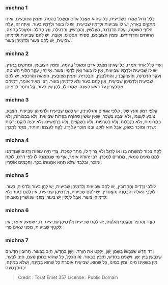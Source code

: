 
### michna 1
כְּלָל גָּדוֹל אָמְרוּ בַּשְּׁבִיעִית, כָּל שֶׁהוּא מַאֲכַל אָדָם וּמַאֲכַל בְּהֵמָה, וּמִמִּין הַצּוֹבְעִים, וְאֵינוֹ מִתְקַיֵּם בָּאָרֶץ, יֶשׁ לוֹ שְׁבִיעִית וּלְדָמָיו שְׁבִיעִית, יֶשׁ לוֹ בִּעוּר וּלְדָמָיו בִּעוּר. וְאֵיזֶה זֶה, עֲלֵה הַלּוּף הַשּׁוֹטֶה, וַעֲלֵה הַדַּנְדַּנָּה, הָעֻלְשִׁין, וְהַכְּרֵשִׁין, וְהָרְגִילָה, וְנֵץ הֶחָלָב. וּמַאֲכַל בְּהֵמָה, הַחוֹחִים וְהַדַּרְדָּרִים. וּמִמִּין הַצּוֹבְעִים, סְפִיחֵי אִסְטִיס, וְקוֹצָה. יֶשׁ לָהֶם שְׁבִיעִית וְלִדְמֵיהֶן שְׁבִיעִית, יֶשׁ לָהֶם בִּעוּר וְלִדְמֵיהֶן בִּעוּר:

### michna 2
וְעוֹד כְּלָל אַחֵר אָמְרוּ, כָּל שֶׁאֵינוֹ מַאֲכַל אָדָם וּמַאֲכַל בְּהֵמָה, וּמִמִּין הַצּוֹבְעִין, וּמִתְקַיֵּם בָּאָרֶץ, יֶשׁ לוֹ שְׁבִיעִית וּלְדָמָיו שְׁבִיעִית, אֵין לוֹ בִּעוּר וְאֵין לְדָמָיו בִּעוּר. אֵי זֶהוּ, עִקַּר הַלּוּף הַשּׁוֹטֶה, וְעִקַּר הַדַּנְדַּנָּה, וְהָעַרְקַבְנִין, וְהַחַלְבְּצִין, וְהַבֻּכְרִיָּה. וּמִמִּין הַצּוֹבְעִין, הַפּוּאָה וְהָרִכְפָּא, יֵשׁ לָהֶם שְׁבִיעִית וְלִדְמֵיהֶן שְׁבִיעִית, אֵין לָהֶם בִּעוּר וְלֹא לִדְמֵיהֶן בִּעוּר. רַבִּי מֵאִיר אוֹמֵר, דְּמֵיהֶם מִתְבַּעֲרִין עַד רֹאשׁ הַשָּׁנָה. אָמְרוּ לוֹ, לָהֶן אֵין בִּעוּר, קַל וָחֹמֶר לִדְמֵיהֶן:

### michna 3
קְלִפֵּי רִמּוֹן וְהַנֵּץ שֶׁלּוֹ, קְלִפֵּי אֱגוֹזִים וְהַגַּלְעִינִין, יֵשׁ לָהֶם שְׁבִיעִית וְלִדְמֵיהֶן שְׁבִיעִית. הַצַּבָּע, צוֹבֵעַ לְעַצְמוֹ, וְלֹא יִצְבַּע בְּשָׂכָר, שֶׁאֵין עוֹשִׂין סְחוֹרָה בְּפֵרוֹת שְׁבִיעִית, וְלֹא בִבְכוֹרוֹת, וְלֹא בִתְרוּמוֹת, וְלֹא בִנְבֵלוֹת, וְלֹא בִטְרֵפוֹת, וְלֹא בִשְׁקָצִים, וְלֹא בִרְמָשִׂים. וְלֹא יִהְיֶה לוֹקֵחַ יַרְקוֹת שָׂדֶה וּמוֹכֵר בַּשּׁוּק, אֲבָל הוּא לוֹקֵט וּבְנוֹ מוֹכֵר עַל יָדוֹ. לָקַח לְעַצְמוֹ וְהוֹתִיר, מֻתָּר לְמָכְרָן:

### michna 4
לָקַח בְּכוֹר לְמִשְׁתֵּה בְנוֹ אוֹ לָרֶגֶל וְלֹא צָרִיךְ לוֹ, מֻתָּר לְמָכְרוֹ. צָדֵי חַיָּה עוֹפוֹת וְדָגִים שֶׁנִּזְדַּמְּנוּ לָהֶם מִינִים טְמֵאִין, מֻתָּרִים לְמָכְרָן. רַבִּי יְהוּדָה אוֹמֵר, אַף מִי שֶׁנִּתְמַנָּה לוֹ לְפִי דַרְכּוֹ, לוֹקֵחַ וּמוֹכֵר, וּבִלְבַד שֶׁלֹּא תְהֵא אֻמָּנוּתוֹ בְכָךְ. וַחֲכָמִים אוֹסְרִין:

### michna 5
לוּלְבֵי זְרָדִים וְהֶחָרוּבִין, יֵשׁ לָהֶם שְׁבִיעִית וְלִדְמֵיהֶן שְׁבִיעִית, יֵשׁ לָהֶן בִּעוּר וְלִדְמֵיהֶן בִּעוּר. לוּלְבֵי הָאֵלָה וְהַבָּטְנָה וְהָאֲטָדִין, יֵשׁ לָהֶם שְׁבִיעִית, וְלִדְמֵיהֶן שְׁבִיעִית, אֵין לָהֶם בִּעוּר וְלֹא לִדְמֵיהֶן בִּעוּר. אֲבָל לֶעָלִין יֵשׁ בִּעוּר, מִפְּנֵי שֶׁנּוֹשְׁרִין מֵאֲבִיהֶן:

### michna 6
הַוֶּרֶד וְהַכֹּפֶר וְהַקְּטָף וְהַלֹּטֶם, יֵשׁ לָהֶם שְׁבִיעִית וְלִדְמֵיהֶן שְׁבִיעִית. רַבִּי שִׁמְעוֹן אוֹמֵר, אֵין לַקְּטָף שְׁבִיעִית, מִפְּנֵי שֶׁאֵינוֹ פֶרִי:

### michna 7
וֶרֶד חָדָשׁ שֶׁכְּבָשׁוֹ בְּשֶׁמֶן יָשָׁן, יְלַקֵּט אֶת הַוֶּרֶד. וְיָשָׁן בְּחָדָשׁ, חַיָּב בַּבִּעוּר. חָרוּבִין חֲדָשִׁים שֶׁכְּבָשָׁן בְּיַיִן יָשָׁן, וִישָׁנִים בְּחָדָשׁ, חַיָּבִין בַּבִּעוּר. זֶה הַכְּלָל, כָּל שֶׁהוּא בְנוֹתֵן טַעַם, חַיָּב לְבַעֵר, מִין בְּשֶׁאֵינוֹ מִינוֹ. וּמִין בְּמִינוֹ, כָּל שֶׁהוּא. שְׁבִיעִית אוֹסֶרֶת כָּל שֶׁהוּא בְּמִינָהּ, וְשֶׁלֹּא בְמִינָהּ, בְּנוֹתֵן טָעַם:

>Credit : Torat Emet 357
>License : Public Domain 